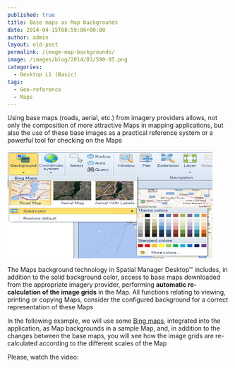 ```yaml
---
published: true
title: Base maps as Map backgrounds
date: 2014-04-15T08:59:06+00:00
author: admin
layout: old-post
permalink: /image-map-backgrounds/
image: /images/blog/2014/03/590-85.png
categories:
  - Desktop L1 (Basic)
tags:
  - Geo-reference
  - Maps
---
```

Using base maps (roads, aerial, etc.) from imagery providers allows, not only the composition of more attractive Maps in mapping applications, but also the use of these base images as a practical reference system or a powerful tool for checking on the Maps<!--more-->

<a href="/images/blog/2014/04/Spatial_Manager_Base_Maps.png" target="_blank" rel="nofollow"><img alt="Spatial_Manager_Base_Maps" src="/images/blog/2014/04/Spatial_Manager_Base_Maps.png" width="465" height="245" /></a>

The Maps background technology in Spatial Manager Desktop™ includes, in addition to the solid background color, access to base maps downloaded from the appropriate imagery provider, performing **automatic re-calculation of the image grids** in the Map. All functions relating to viewing, printing or copying Maps, consider the configured background for a correct representation of these Maps

In the following example, we will use some <a title="Bing Maps" href="http://en.wikipedia.org/wiki/Bing_Maps" target="_blank" rel="nofollow">Bing maps</a>, integrated into the application, as Map backgrounds in a sample Map, and, in addition to the changes between the base maps, you will see how the image grids are re-calculated according to the different scales of the Map

Please, watch the video: